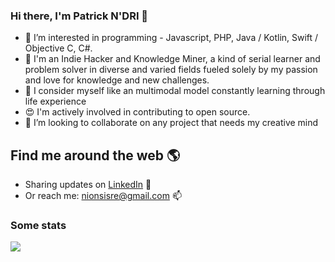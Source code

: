 ### Hi there, I'm Patrick N'DRI 👋

- 👀 I’m interested in programming - Javascript, PHP, Java / Kotlin, Swift / Objective C, C#.
- 🧠 I'm an Indie Hacker and Knowledge Miner, a kind of serial learner and problem solver in diverse and varied fields fueled solely by my passion and love for knowledge and new challenges.
- 🤖 I consider myself like an multimodal model constantly learning through life experience
- 😍 I'm actively involved in contributing to open source.
- 💞️ I’m looking to collaborate on any project that needs my creative mind

## Find me around the web 🌎

- Sharing updates on [LinkedIn](https://www.linkedin.com/in/nionsisre/) 💼
- Or reach me: nionsisre@gmail.com 📫

### Some stats

<!--<img height="180em" src="https://github-readme-stats.vercel.app/api?username=nionsisre&show_icons=true&count_private=true" alt="Kouassi Nionsis-re NDRI's github stats" />
<img src="https://github-readme-stats.vercel.app/api/top-langs/?username=nionsisre&count_private=true&layout=compact&langs_count=10" alt="Kouassi Nionsis-re NDRI's github top languages" />

<img src="https://github-readme-streak-stats.herokuapp.com/?user=nionsisre&show_icons=true&count_private=true" />-->

![](http://github-profile-summary-cards.vercel.app/api/cards/profile-details?username=nionsisre&theme=github_dark)
